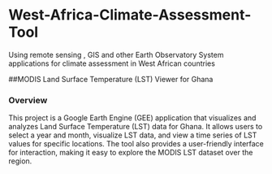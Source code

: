 # West-Africa-Climate-Assessment-Tool
Using remote sensing , GIS and other Earth Observatory System applications for climate assessment in West African countries

##MODIS Land Surface Temperature (LST) Viewer for Ghana

### Overview

This project is a Google Earth Engine (GEE) application that visualizes and analyzes Land Surface Temperature (LST) data for Ghana. It allows users to select a year and month, visualize LST data, and view a time series of LST values for specific locations. The tool also provides a user-friendly interface for interaction, making it easy to explore the MODIS LST dataset over the region.
